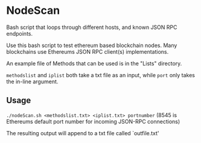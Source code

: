 # NodeScan
Bash script that loops through different hosts, and known JSON RPC endpoints.

Use this bash script to test ethereum based blockchain nodes. Many blockchains use Ethereums JSON RPC client(s) implementations.

An example file of Methods that can be used is in the "Lists" directory. 

`methodslist` and `iplist` both take a txt file as an input, while `port` only takes the in-line argument. 

## Usage
`./nodeScan.sh <methodslist.txt> <iplist.txt> portnumber` (8545 is Ethereums default port number for incoming JSON-RPC connections)

The resulting output will append to a txt file called `outfile.txt'
